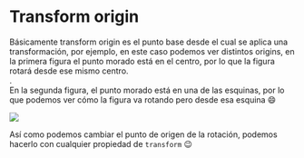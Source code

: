 # Transform origin
Básicamente transform origin es el punto base desde el cual se aplica una transformación, por ejemplo, en este caso podemos ver distintos origins, en la primera figura el punto morado está en el centro, por lo que la figura rotará desde ese mismo centro.  
.  
En la segunda figura, el punto morado está en una de las esquinas, por lo que podemos ver cómo la figura va rotando pero desde esa esquina 😄

![](https://media.giphy.com/media/a4fGwnTMq3MJMNZYQI/giphy.gif)

Así como podemos cambiar el punto de origen de la rotación, podemos hacerlo con cualquier propiedad de `transform` 😉